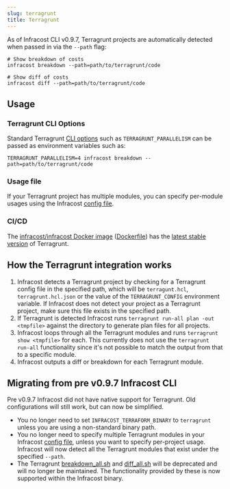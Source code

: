 ```yaml
---
slug: terragrunt
title: Terragrunt
---
```


As of Infracost CLI v0.9.7, Terragrunt projects are automatically detected when passed in via the `--path` flag:

```shell
# Show breakdown of costs
infracost breakdown --path=path/to/terragrunt/code

# Show diff of costs
infracost diff --path=path/to/terragrunt/code
```

## Usage

### Terragrunt CLI Options

Standard Terragrunt [CLI options](https://terragrunt.gruntwork.io/docs/reference/cli-options/#cli-options) such as `TERRAGRUNT_PARALLELISM` can be passed as environment variables such as:

```shell
TERRAGRUNT_PARALLELISM=4 infracost breakdown --path=path/to/terragrunt/code
```

### Usage file

If your Terragrunt project has multiple modules, you can specify per-module usages using the Infracost [config file](/docs/multi_project/config_file).

### CI/CD

The [infracost/infracost Docker image](https://hub.docker.com/repository/docker/infracost/infracost) ([Dockerfile](https://github.com/infracost/infracost/blob/master/Dockerfile)) has the [latest stable version](/docs/integrations/environment_variables#cicd-integrations) of Terragrunt.

## How the Terragrunt integration works

1. Infracost detects a Terragrunt project by checking for a Terragrunt config file in the specified path, which will be `terragunt.hcl`, `terragrunt.hcl.json` or the value of the `TERRAGRUNT_CONFIG` environment variable. If Infracost does not detect your project as a Terragrunt project, make sure this file exists in the specified path.
2. If Terragrunt is detected Infracost runs `terragrunt run-all plan -out <tmpfile>` against the directory to generate plan files for all projects.
3. Infracost loops through all the Terragrunt modules and runs `terragrunt show <tmpfile>` for each. This currently does not use the `terragrunt run-all` functionality since it's not possible to match the output from that to a specific module.
4. Infracost outputs a diff or breakdown for each Terragrunt module.

## Migrating from pre v0.9.7 Infracost CLI

Pre v0.9.7 Infracost did not have native support for Terragrunt. Old configurations will still work, but can now be simplified.

* You no longer need to set `INFRACOST_TERRAFORM_BINARY` to `terragrunt` unless you are using a non-standard binary path.
* You no longer need to specify multiple Terragrunt modules in your Infracost [config file](/docs/multi_project/config_file), unless you want to specify per-project usage. Infracost will now detect all the Terragrunt modules that exist under the specified `--path`.
* The Terragrunt [breakdown_all.sh](https://github.com/infracost/infracost/blob/v0.9.6/scripts/terragrunt/breakdown_all.sh) and [diff_all.sh](https://github.com/infracost/infracost/blob/v0.9.6/scripts/terragrunt/diff_all.sh) will be deprecated and will no longer be maintained. The functionality provided by these is now supported within the Infracost binary.
